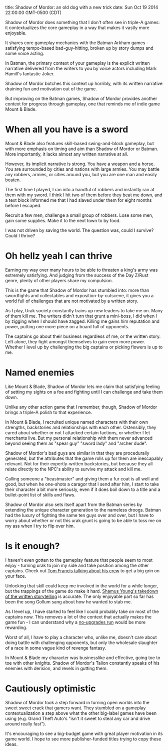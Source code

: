 title: Shadow of Mordor: an old dog with a new trick
date: Sun Oct 19 2014 22:00:00 GMT-0500 (CDT)

Shadow of Mordor does something that I don't often see in triple-A games: it contextualizes the core gameplay in a way that makes it vastly more enjoyable.

It shares core gameplay mechanics with the Batman Arkham games - satisfying tempo-based bad-guy-hitting, broken up by story dumps and some voice acting.

In Batman, the primary context of your gameplay is the explicit written narrative delivered from the writers to you by voice actors including Mark Hamill's fantastic Joker.

Shadow of Mordor botches this context up horribly, with its written narrative draining fun and motivation out of the game.

But improving on the Batman games, Shadow of Mordor provides another context for progress through gameplay, one that reminds me of indie game Mount & Blade.

When all you have is a sword
=========

Mount & Blade also features skill-based swing-and-block gameplay, but with more emphasis on timing and aim than Shadow of Mordor or Batman.  More importantly, it lacks almost any written narrative at all.

However, its implicit narrative is strong.  You have a weapon and a horse.  You are surrounded by cities and nations with large armies.  You may battle any robbers, armies, or cities around you, but you are one man and easily beaten.

The first time I played, I ran into a handful of robbers and instantly ran at them with my sword.  I think I hit two of them before they beat me down, and a text block informed me that I had slaved under them for eight months before I escaped.

Recruit a few men, challenge a small group of robbers.  Lose some men, gain some supplies.  Make it to the next town to by food.

I was not driven by saving the world.  The question was, could I survive?  Could I thrive?

Oh hellz yeah I can thrive
========

Earning my way over many hours to be able to threaten a king's army was extremely satisfying.  And judging from the success of the Day Z/Rust genre, plenty of other players share my compulsion.

This is the game that Shadow of Mordor has stumbled into: more than swordfights and collectables and exposition-by-cutscene, it gives you a world full of challenges that are not motivated by a written story.

As I play, Urak society constantly trains up new leaders to take me on.  Many of them kill me.  The writers didn't turn that grunt a mini-boss, I did when I by zigging when I should have zagged.  Killing me gains him reputation and power, putting one more piece on a board full of opponents.

The captains go about their business regardless of me, or the written story.  Left alone, they fight amongst themselves to gain even more power.  Whether I level up by challenging the big captains or picking flowers is up to me.

Named enemies
========

Like Mount & Blade, Shadow of Mordor lets me claim that satisfying feeling of setting my sights on a foe and fighting until I can challenge and take them down.

Unlike any other action game that I remember, though, Shadow of Mordor brings a triple-A polish to that experience.

In Mount & Blade, I recruited unique named characters with their own strengths, backstories and relationships with each other.  Ostensibly, they cared about whether or not I attacked certain factions, or whether I let merchants live.  But my personal relationship with them never advanced beyond seeing them as "spear guy" "sword lady" and "archer dude".

Shadow of Mordor's bad guys are similar in that they are procedurally generated, but the attributes that the game rolls up for them are inescapably relevant.  Not for their expertly-written backstories, but because they all relate directly to the NPC's ability to survive my attack and kill me.

Calling someone a "beastmaster" and giving them a fur coat is all well and good, but when he one-shots a caragor that I send after him, I start to take their character a bit more seriously, even if it does boil down to a title and a bullet-point list of skills and flaws.

Shadow of Mordor also sets itself apart from the Batman series by extending the unique character generation to the nameless droogs.  Batman had the luxury of fighting the same ten guys over and over, but I have to worry about whether or not this urak grunt is going to be able to toss me on my ass when I try to flip over him.

Is it enough?
=========

I haven't even gotten to the gameplay feature that people seem to most enjoy - turning urak to join my side and take position among the other captains.  Check out [Tom Francis talking about his crew](http://www.pentadact.com/2014-10-18-what-works-and-why-saurons-army/) to get a big grin on your face.

Unlocking that skill could keep me involved in the world for a while longer, but the trappings of the game do make it hard.  [Shamus Young's takedown of the written storytelling](http://www.escapistmagazine.com/articles/view/video-games/columns/experienced-points/12479-Shadow-of-Mordor-is-Tawdry-Tolkien-Fanfiction) is accurate.  The only enjoyable part so far has been the song Gollum sang about how he wanted to stab me.

As I level up, I have started to feel like I could probably take on most of the captains now.  This removes a lot of the context that actually makes the game fun - I can understand why a [no-upgrades run](http://nowrongwaytoplay.tumblr.com/post/99486423288/shadow-of-mordor-permadeath-no-upgrades-run) would be more rewarding.

Worst of all, I have to play a character who, unlike me, doesn't care about doing battle with challenging opponents, but only the wholesale slaughter of a race in some vague kind of revenge fantasy.

In Mount & Blade my character was businesslike and effective, going toe to toe with other knights.  Shadow of Mordor's Talion constantly speaks of his enemies with derision, and revels in gutting them.

Cautiously optimistic
=========

Shadow of Mordor took a step forward in turning open worlds into the sweet sweet crack that gamers want.  They stumbled on a gameplay contextualization a step above what the other big-label games have been using (e.g. Grand Theft Auto's "isn't it sweet to steal any car and drive around really fast").

It's encouraging to see a big-budget game with great player motivation in its game world.  I hope to see more publisher-funded titles trying to copy these ideas.
